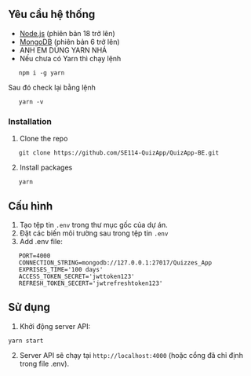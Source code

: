 ## Yêu cầu hệ thống

-   [Node.js](https://nodejs.org/en/) (phiên bản 18 trở lên)
-   [MongoDB](https://www.mongodb.com/try/download/community) (phiên bản 6 trở lên)
-   ANH EM DÙNG YARN NHÁ
-   Nếu chưa có Yarn thì chạy lệnh

```
   npm i -g yarn
```

Sau đó check lại bằng lệnh

```
   yarn -v
```

### Installation

1. Clone the repo

```
   git clone https://github.com/SE114-QuizApp/QuizApp-BE.git
```

2. Install packages

```
   yarn
```

## Cấu hình

1. Tạo tệp tin `.env` trong thư mục gốc của dự án.
2. Đặt các biến môi trường sau trong tệp tin `.env`
3. Add .env file:

```
   PORT=4000
   CONNECTION_STRING=mongodb://127.0.0.1:27017/Quizzes_App
   EXPRISES_TIME='100 days'
   ACCESS_TOKEN_SECRET='jwttoken123'
   REFRESH_TOKEN_SECERT='jwtrefreshtoken123'
```

## Sử dụng

1. Khởi động server API:

```
yarn start
```

2. Server API sẽ chạy tại `http://localhost:4000` (hoặc cổng đã chỉ định trong file .env).
